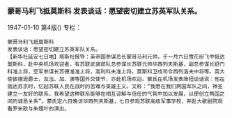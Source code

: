 ### 蒙哥马利飞抵莫斯科  发表谈话：愿望密切建立苏英军队关系。

1947-01-10
第4版()
专栏：

    蒙哥马利飞抵莫斯科
    发表谈话：愿望密切建立苏英军队关系。
    【新华社延安七日电】塔斯社报导：英帝国参谋总长蒙哥马利元帅，于一月六日雪花纷飞中抵达莫斯科，赴中央机场欢迎者，有苏联武装部队总参谋长苏联元帅华西列夫斯基，副总参谋长舒门科准上将，空军参谋长苏德准准上将，高利科夫准上将。莫斯科卫戍司令西列洛夫中将等。英大使彼德逊爵士，及法、加、澳等国外交使节，亦赴机场欢迎。蒙氏在机场发表简短谈话说：他在抵达苏京时，忆起苏联人民在战时的苦难与英雄主义。又称：“我愿在我们两国军队之间，神圣建立一友好的联系，我希望这种联系能够在相互谅解与信任的气氛中加以发展，以便创立两国之间的诚恳关系”。蒙氏定六日晚访华西列夫斯基，七日参观苏联高级军事学校，并赴大歌剧院观看罗米欧与朱理叶的演出。
